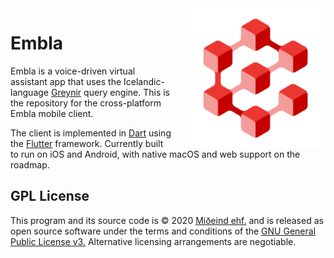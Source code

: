 <img src="assets/images/logo.png" align="right" width="224" height="224" style="margin-left:20px;">

# Embla

Embla is a voice-driven virtual assistant app that uses the Icelandic-language [Greynir](https://greynir.is) query engine. This is the repository for the cross-platform Embla mobile client.

The client is implemented in [Dart](https://dart.dev/) using the [Flutter](https://flutter.dev) framework. Currently built to run on iOS and Android, with native macOS and web support on the roadmap.

## GPL License

This program and its source code is &copy; 2020 [Miðeind ehf.](https://miðeind.is) and is released as open source software
under the terms and conditions of the [GNU General Public License v3.](https://www.gnu.org/licenses/gpl-3.0.html)
Alternative licensing arrangements are negotiable.
